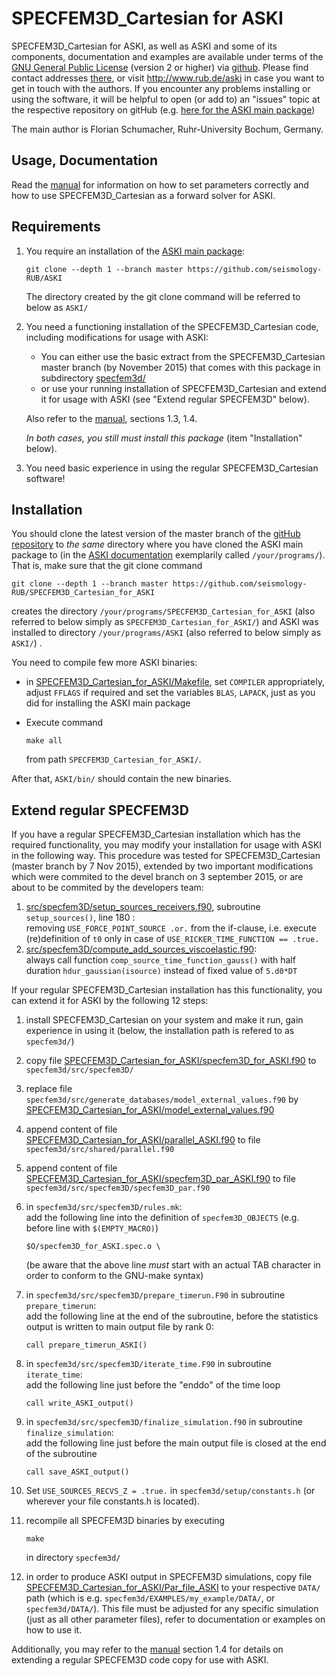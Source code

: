 # SPECFEM3D_Cartesian for ASKI

SPECFEM3D_Cartesian for ASKI, as well as ASKI and some of its components, 
documentation and examples are available under terms of the 
[GNU General Public License](https://github.com/seismology-RUB/ASKI/blob/master/LICENSE)
(version 2 or higher) via [github](https://github.com/seismology-RUB). 
Please find contact addresses [there](https://github.com/seismology-RUB), or visit 
http://www.rub.de/aski in case you want to get in touch with the authors. If you 
encounter any problems installing or using the software, it will be helpful to 
open (or add to) an "issues" topic at the respective repository on gitHub (e.g.
[here for the ASKI main package](https://github.com/seismology-RUB/ASKI/issues))

The main author is Florian Schumacher, Ruhr-University Bochum, Germany. 


## Usage, Documentation

Read the [manual](doc/SPECFEM3D_Cartesian_for_ASKI_manual.pdf) for information on 
how to set parameters correctly and how to use SPECFEM3D_Cartesian as a forward 
solver for ASKI. 


## Requirements

1. You require an installation of the [ASKI main package](https://github.com/seismology-RUB/ASKI):
   ```
   git clone --depth 1 --branch master https://github.com/seismology-RUB/ASKI
   ```
   
   The directory created by the git clone command will be referred to below as `ASKI/`
2. You need a functioning installation of the SPECFEM3D_Cartesian code, including 
   modifications for usage with ASKI:
   * You can either use the basic extract from the SPECFEM3D_Cartesian master branch
     (by November 2015) that comes with this package in subdirectory [specfem3d/](specfem3d/)
   * or use your running installation of SPECFEM3D_Cartesian and extend it for usage
     with ASKI (see "Extend regular SPECFEM3D" below).
     
   Also refer to the [manual](doc/SPECFEM3D_Cartesian_for_ASKI_manual.pdf), sections 1.3, 1.4.
   
   *In both cases, you still must install this package* (item "Installation" below).
       
3. You need basic experience in using the regular SPECFEM3D_Cartesian software!


## Installation

You should clone the latest version of the master branch of the 
[gitHub repository](https://github.com/seismology-RUB/SPECFEM3D_Cartesian_for_ASKI) 
to *the same* directory where you have cloned the ASKI main package to (in the 
[ASKI documentation](https://github.com/seismology-RUB/ASKI/blob/master/doc/ASKI_manual.pdf)
exemplarily called `/your/programs/`). That is, make sure that the git clone command
```
git clone --depth 1 --branch master https://github.com/seismology-RUB/SPECFEM3D_Cartesian_for_ASKI
```

creates the directory `/your/programs/SPECFEM3D_Cartesian_for_ASKI` (also referred to 
below simply as `SPECFEM3D_Cartesian_for_ASKI/`) and ASKI was installed to directory
`/your/programs/ASKI` (also referred to below simply as `ASKI/`) .

You need to compile few more ASKI binaries:
* in [SPECFEM3D_Cartesian_for_ASKI/Makefile](Makefile), set `COMPILER` appropriately, 
  adjust `FFLAGS` if required and set the variables `BLAS`, `LAPACK`, just as you did 
  for installing the ASKI main package
* Execute command
  ```
  make all
  ```
  
  from path `SPECFEM3D_Cartesian_for_ASKI/`.
  
After that, `ASKI/bin/` should contain the new binaries.


## Extend regular SPECFEM3D

If you have a regular SPECFEM3D_Cartesian installation which has the required 
functionality, you may modify your installation for usage with ASKI in the following way.
This procedure was tested for SPECFEM3D_Cartesian (master branch by 7 Nov 2015), extended by 
two important modifications which were commited to the devel branch on 3 september 2015, 
or are about to be commited by the developers team:

1. [src/specfem3D/setup_sources_receivers.f90](specfem3d/src/specfem3D/setup_sources_receivers.f90), 
   subroutine `setup_sources()`, line 180 :<br>
   removing `USE_FORCE_POINT_SOURCE .or.` from the if-clause, i.e. execute
   (re)definition of `t0` only in case of `USE_RICKER_TIME_FUNCTION == .true.`
2. [src/specfem3D/compute_add_sources_viscoelastic.f90](specfem3d/src/specfem3D/compute_add_sources_viscoelastic.f90):<br>
   always call function `comp_source_time_function_gauss()` with half duration `hdur_gaussian(isource)`
   instead of fixed value of `5.d0*DT`
   
If your regular SPECFEM3D_Cartesian installation has this functionality, you can 
extend it for ASKI by the following 12 steps:

1. install SPECFEM3D_Cartesian on your system and make it run, gain 
   experience in using it (below, the installation path is refered to as 
   `specfem3d/`)
2. copy file [SPECFEM3D_Cartesian_for_ASKI/specfem3D_for_ASKI.f90](specfem3D_for_ASKI.f90) to 
   `specfem3d/src/specfem3D/`
3. replace file `specfem3d/src/generate_databases/model_external_values.f90` by 
   [SPECFEM3D_Cartesian_for_ASKI/model_external_values.f90](model_external_values.f90)
4. append content of file [SPECFEM3D_Cartesian_for_ASKI/parallel_ASKI.f90](parallel_ASKI.f90) 
   to file `specfem3d/src/shared/parallel.f90`
5. append content of file [SPECFEM3D_Cartesian_for_ASKI/specfem3D_par_ASKI.f90](specfem3D_par_ASKI.f90)
   to file `specfem3d/src/specfem3D/specfem3D_par.f90`
6. in `specfem3d/src/specfem3D/rules.mk`:<br>
   add the following line into the definition of `specfem3D_OBJECTS` (e.g. before line with `$(EMPTY_MACRO)`)
   ```
   $O/specfem3D_for_ASKI.spec.o \
   ```
   
   (be aware that the above line *must* start with an actual TAB character in order to conform to the GNU-make syntax)
7. in `specfem3d/src/specfem3D/prepare_timerun.F90` in subroutine `prepare_timerun`:<br>
   add the following line at the end of the subroutine, before the statistics output is written to main output file by rank 0:
   ```
   call prepare_timerun_ASKI()
   ```
   
8. in `specfem3d/src/specfem3D/iterate_time.F90` in subroutine `iterate_time`: <br>
   add the following line just before the "enddo" of the time loop
   ```
   call write_ASKI_output()
   ```
   
9. in `specfem3d/src/specfem3D/finalize_simulation.f90` in subroutine `finalize_simulation`: <br>
   add the following line just before the main output file is closed at the end of the subroutine
   ```
   call save_ASKI_output()
   ```
   
10. Set `USE_SOURCES_RECVS_Z = .true.` in `specfem3d/setup/constants.h` (or wherever 
    your file constants.h is located).
11. recompile all SPECFEM3D binaries by executing
    ```
    make
    ```
    
    in directory `specfem3d/`
12. in order to produce ASKI output in SPECFEM3D simulations, copy file 
    [SPECFEM3D_Cartesian_for_ASKI/Par_file_ASKI](Par_file_ASKI) to your respective `DATA/` path
    (which is e.g. `specfem3d/EXAMPLES/my_example/DATA/`, or `specfem3d/DATA/`). This 
    file must be adjusted for any specific simulation (just as all other parameter files), 
    refer to documentation or examples on how to use it.

Additionally, you may refer to the [manual](doc/SPECFEM3D_Cartesian_for_ASKI_manual.pdf)
section 1.4 for details on extending a regular SPECFEM3D code copy for use with ASKI.

